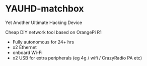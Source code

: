 # YAUHD-matchbox

Yet Another Ultimate Hacking Device 

Cheap DIY network tool based on OrangePi R1

* Fully autonomous for 24+ hrs
* x2 Ethernet
* onboard Wi-Fi
* x2 USB for extra peripherals (eg 4g / wifi / CrazyRadio PA etc)
